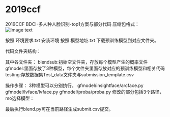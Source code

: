 # 2019ccf
2019CCF BDCI-多人种人脸识别-top1方案与部分代码
压缩包格式：
![Image text](https://github.com/themostnewone/2019ccf/blob/master/img-folder/1.png)

按照 环境要求.txt 安装环境
按照 模型地址.txt 下载预训练模型到对应文件夹。

代码文件夹结构：
 
其中各文件夹：
blendsub:初始空文件夹，存放每个模型产生的概率文件
gfmodel:里面存放了3种模型，每个文件夹里面存放对应的预训练模型和相关代码
testing:存放数据集Test_data文件夹与submission_template.csv

操作步骤：
3种模型可以分别执行。
gfmodel/insightface/arcface.py
gfmodel/lvface/lvface.py
gfmodel/proba/proba.py
修改的部分包括3个路径，mo选择模型：
 
最后执行blend.py可在当前路径生成submit.csv提交。
